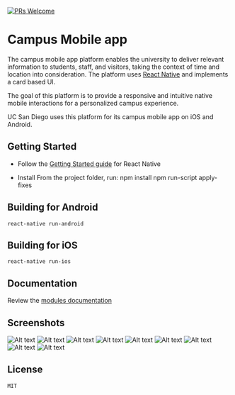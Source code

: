 [![PRs Welcome](https://img.shields.io/badge/PRs-welcome-brightgreen.svg?style=flat-square)](http://makeapullrequest.com)
# Campus Mobile app

The campus mobile app platform enables the university to deliver relevant information to students, staff, and visitors, taking the context of time and location into consideration. The platform uses [React Native](https://facebook.github.io/react-native/) and implements a card based UI.

The goal of this platform is to provide a responsive and intuitive native mobile interactions for a personalized campus experience.

UC San Diego uses this platform for its campus mobile app on iOS and Android.

## Getting Started

- Follow the [Getting Started guide](https://facebook.github.io/react-native/docs/getting-started.html) for React Native

- Install From the project folder, run:
	npm install
	npm run-script apply-fixes

## Building for Android

	react-native run-android

## Building for iOS

	react-native run-ios

## Documentation

Review the [modules documentation](https://htmlpreview.github.io/?https://raw.githubusercontent.com/UCSD/campus-mobile/dev/out/index.html)


## Screenshots
![Alt text](/../screenshots/screenshots/v5.0/ios/weather_card.png?raw=true "Weather")
![Alt text](/../screenshots/screenshots/v5.0/ios/shuttle_card.png?raw=true "Shuttle")
![Alt text](/../screenshots/screenshots/v5.0/ios/shuttle_detail.png?raw=true "Shuttle Detail")
![Alt text](/../screenshots/screenshots/v5.0/ios/map.png?raw=true "Map")
![Alt text](/../screenshots/screenshots/v5.0/ios/dining_card.png?raw=true "Dining")
![Alt text](/../screenshots/screenshots/v5.0/ios/dining_detail.png?raw=true "Dining Detail")
![Alt text](/../screenshots/screenshots/v5.0/ios/news_card.png?raw=true "News")
![Alt text](/../screenshots/screenshots/v5.0/ios/events_card.png?raw=true "Events")
![Alt text](/../screenshots/screenshots/v5.0/ios/links_card.png?raw=true "Links")


## License

	MIT
